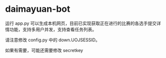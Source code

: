 # daimayuan-bot

运行 app.py 可以生成本机网页，目前已实现获取正在进行的比赛的各选手提交详情功能，支持多用户并发，支持查看任务列表。

请注意修改 config.py 中的 down.UOJSESSID。

如果有需要，可能还需要修改 secretkey